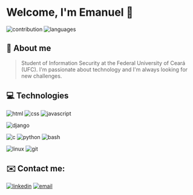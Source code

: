 # Welcome, I'm Emanuel 👋

![contribution](https://github-readme-stats.vercel.app/api?username=meiazero&show_icons=true&theme=dark&hide_rank=true&include_all_commits=true&count_private=true&hide=stars,issues&cache_seconds=43200)
![languages](https://github-readme-stats.vercel.app/api/top-langs/?username=meiazero&layout=compact&langs_count=6&theme=dark&cache_seconds=43200)


## 🚀 About me
> Student of Information Security at the Federal University of Ceará (UFC). I'm passionate about technology and I'm always looking for new challenges.
## 💻 Technologies

![html](https://img.shields.io/badge/-HTML-ff5722?logo=html5&logoColor=fff&style=for-the-badge)
![css](https://img.shields.io/badge/-CSS-2196f3?logo=css3&logoColor=fff&style=for-the-badge)
![javascript](https://img.shields.io/badge/-javaScript-ffeb3b?logo=javascript&logoColor=212529&style=for-the-badge)
<!-- ![react](https://img.shields.io/badge/-React-212529?logo=react&logoColor=61dafb&style=for-the-badge) -->
![django](https://img.shields.io/badge/-django-0c4b33?logo=django&logoColor=fff&style=for-the-badge)

![c](https://img.shields.io/badge/-212529?logo=c&logoColor=fff&style=for-the-badge)
![python](https://img.shields.io/badge/-Python-212529?logo=python&logoColor=336d9d&style=for-the-badge)
![bash](https://img.shields.io/badge/-Bash-212529?logo=gnu-bash&logoColor=fff&style=for-the-badge)


![linux](https://img.shields.io/badge/-Linux-212529?logo=linux&logoColor=fff&style=for-the-badge)
![git](https://img.shields.io/badge/-Git-212529?logo=git&logoColor=f05032&style=for-the-badge)
<!-- ![docker](https://img.shields.io/badge/-Docker-212529?logo=docker&logoColor=2496ed&style=for-the-badge) -->


## ✉️ Contact me:
[![linkedin](https://img.shields.io/badge/-LinkedIn-0077b5?logo=linkedin&logoColor=fff&style=for-the-badge)](https://www.linkedin.com/in/emanuel-cruz/)
[![email](https://img.shields.io/badge/-Email-212529?logo=gmail&logoColor=fff&style=for-the-badge)](mailto:avilaemanueel@gmail.com)
